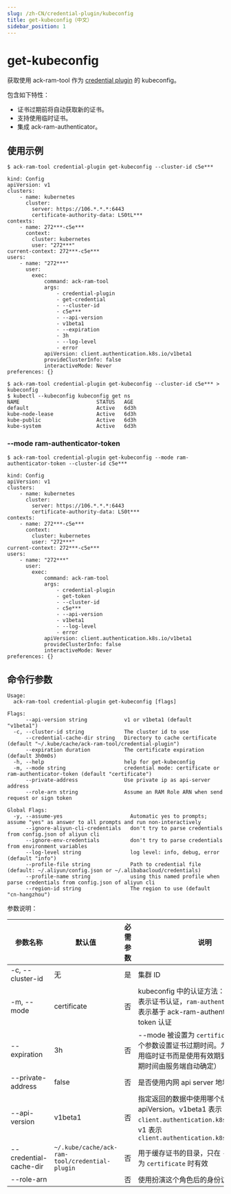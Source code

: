 ```yaml
---
slug: /zh-CN/credential-plugin/kubeconfig
title: get-kubeconfig（中文）
sidebar_position: 1
---
```


# get-kubeconfig

获取使用 ack-ram-tool 作为 [credential plugin](https://kubernetes.io/docs/reference/access-authn-authz/authentication/#client-go-credential-plugins) 的 kubeconfig。

包含如下特性：

* 证书过期前将自动获取新的证书。
* 支持使用临时证书。
* 集成 ack-ram-authenticator。

## 使用示例

```shell
$ ack-ram-tool credential-plugin get-kubeconfig --cluster-id c5e***

kind: Config
apiVersion: v1
clusters:
    - name: kubernetes
      cluster:
        server: https://106.*.*.*:6443
        certificate-authority-data: LS0tL***
contexts:
    - name: 272***-c5e***
      context:
        cluster: kubernetes
        user: "272***"
current-context: 272***-c5e***
users:
    - name: "272***"
      user:
        exec:
            command: ack-ram-tool
            args:
                - credential-plugin
                - get-credential
                - --cluster-id
                - c5e***
                - --api-version
                - v1beta1
                - --expiration
                - 3h
                - --log-level
                - error
            apiVersion: client.authentication.k8s.io/v1beta1
            provideClusterInfo: false
            interactiveMode: Never
preferences: {}

$ ack-ram-tool credential-plugin get-kubeconfig --cluster-id c5e*** > kubeconfig
$ kubectl --kubeconfig kubeconfig get ns
NAME                         STATUS   AGE
default                      Active   6d3h
kube-node-lease              Active   6d3h
kube-public                  Active   6d3h
kube-system                  Active   6d3h
```

### --mode ram-authenticator-token

```
$ ack-ram-tool credential-plugin get-kubeconfig --mode ram-authenticator-token --cluster-id c5e***

kind: Config
apiVersion: v1
clusters:
    - name: kubernetes
      cluster:
        server: https://106.*.*.*:6443
        certificate-authority-data: LS0t***
contexts:
    - name: 272***-c5e***
      context:
        cluster: kubernetes
        user: "272***"
current-context: 272***-c5e***
users:
    - name: "272***"
      user:
        exec:
            command: ack-ram-tool
            args:
                - credential-plugin
                - get-token
                - --cluster-id
                - c5e***
                - --api-version
                - v1beta1
                - --log-level
                - error
            apiVersion: client.authentication.k8s.io/v1beta1
            provideClusterInfo: false
            interactiveMode: Never
preferences: {}

```

## 命令行参数

```
Usage:
  ack-ram-tool credential-plugin get-kubeconfig [flags]

Flags:
      --api-version string            v1 or v1beta1 (default "v1beta1")
  -c, --cluster-id string             The cluster id to use
      --credential-cache-dir string   Directory to cache certificate (default "~/.kube/cache/ack-ram-tool/credential-plugin")
      --expiration duration           The certificate expiration (default 3h0m0s)
  -h, --help                          help for get-kubeconfig
  -m, --mode string                   credential mode: certificate or ram-authenticator-token (default "certificate")
      --private-address               Use private ip as api-server address
      --role-arn string               Assume an RAM Role ARN when send request or sign token

Global Flags:
  -y, --assume-yes                      Automatic yes to prompts; assume "yes" as answer to all prompts and run non-interactively
      --ignore-aliyun-cli-credentials   don't try to parse credentials from config.json of aliyun cli
      --ignore-env-credentials          don't try to parse credentials from environment variables
      --log-level string                log level: info, debug, error (default "info")
      --profile-file string             Path to credential file (default: ~/.aliyun/config.json or ~/.alibabacloud/credentials)
      --profile-name string             using this named profile when parse credentials from config.json of aliyun cli
      --region-id string                The region to use (default "cn-hangzhou")
```

参数说明：

| 参数名称                   | 默认值                                            | 必需参数 | 说明                                                                                                                        |
|------------------------|------------------------------------------------|------|---------------------------------------------------------------------------------------------------------------------------|
| -c, --cluster-id       | 无                                              | 是    | 集群 ID                                                                                                                     |
| -m, --mode             | certificate                                    | 否    | kubeconfig 中的认证方法： `certificate` 表示证书认证，`ram-authenticator-token` 表示基于 ack-ram-authenticator 的 token 认证                   |
| --expiration           | 3h                                             | 否    | --mode 被设置为 `certificate` 时，通过这个参数设置证书过期时间。为 0 时表示不使用临时证书而是使用有效期更长的证书（过期时间由服务端自动确定）                                       |
| --private-address      | false                                          | 否    | 是否使用内网 api server 地址                                                                                                      |
| --api-version          | v1beta1                                        | 否    | 指定返回的数据中使用哪个版本的 apiVersion。v1beta1 表示 `client.authentication.k8s.io/v1beta1`，v1 表示 `client.authentication.k8s.io/v1beta1` |
| --credential-cache-dir | `~/.kube/cache/ack-ram-tool/credential-plugin` | 否    | 用于缓存证书的目录，只在 `--mode` 被设置为 `certificate` 时有效                                                                              |
| --role-arn             |                                                | 否    | 使用扮演这个角色后的身份访问阿里云API                                                                                                      |
